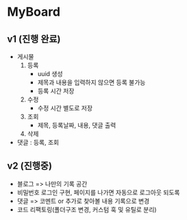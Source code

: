 # MyBoard

## v1 (진행 완료)

- 게시물
  1. 등록
     - uuid 생성
     - 제목과 내용을 입력하지 않으면 등록 불가능
     - 등록 시간 저장
  2. 수정
     - 수정 시간 별도로 저장
  3. 조회
     - 제목, 등록날짜, 내용, 댓글 출력
  4. 삭제
- 댓글 : 등록, 조회

## v2 (진행중)

- 블로그 => 나만의 기록 공간
- 비밀번호 로그인 구현, 페이지를 나가면 자동으로 로그아웃 되도록
- 댓글 => 코멘트 or 추가로 찾아볼 내용 기록으로 변경
- 코드 리팩토링(폴더구조 변경, 커스텀 훅 및 유틸로 분리)
